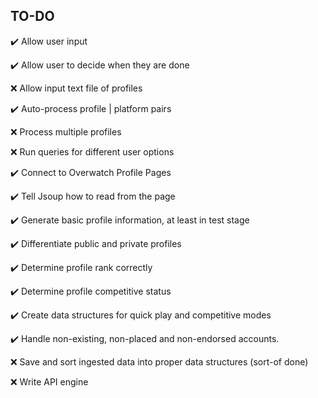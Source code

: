 ## TO-DO

:heavy_check_mark: Allow user input

:heavy_check_mark: Allow user to decide when they are done

:x: Allow input text file of profiles

:heavy_check_mark: Auto-process profile | platform pairs

:x: Process multiple profiles

:x: Run queries for different user options

:heavy_check_mark: Connect to Overwatch Profile Pages

:heavy_check_mark: Tell Jsoup how to read from the page

:heavy_check_mark: Generate basic profile information, at least in test stage

:heavy_check_mark: Differentiate public and private profiles

:heavy_check_mark: Determine profile rank correctly

:heavy_check_mark: Determine profile competitive status

:heavy_check_mark: Create data structures for quick play and competitive modes

:heavy_check_mark: Handle non-existing, non-placed and non-endorsed accounts.

:x: Save and sort ingested data into proper data structures (sort-of done)

:x: Write API engine

